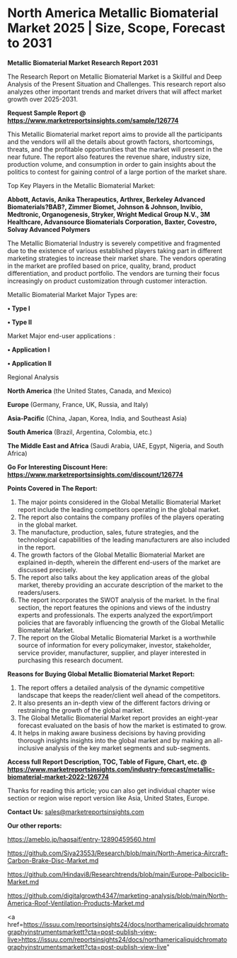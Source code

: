 # North America Metallic Biomaterial Market 2025 | Size, Scope, Forecast to 2031

<strong>Metallic Biomaterial Market Research Report 2031</strong>

The Research Report on Metallic Biomaterial Market is a Skillful and Deep Analysis of the Present Situation and Challenges. This research report also analyzes other important trends and market drivers that will affect market growth over 2025-2031.

<strong>Request Sample Report @ <a href=https://www.marketreportsinsights.com/sample/126774>https://www.marketreportsinsights.com/sample/126774</a></strong>

This Metallic Biomaterial market report aims to provide all the participants and the vendors will all the details about growth factors, shortcomings, threats, and the profitable opportunities that the market will present in the near future. The report also features the revenue share, industry size, production volume, and consumption in order to gain insights about the politics to contest for gaining control of a large portion of the market share.

Top Key Players in the Metallic Biomaterial Market:

<strong>Abbott, Actavis, Anika Therapeutics, Arthrex, Berkeley Advanced Biomaterials?BAB?, Zimmer Biomet, Johnson & Johnson, Invibio, Medtronic, Organogenesis, Stryker, Wright Medical Group N.V., 3M Healthcare, Advansource Biomaterials Corporation, Baxter, Covestro, Solvay Advanced Polymers</strong>

The Metallic Biomaterial Industry is severely competitive and fragmented due to the existence of various established players taking part in different marketing strategies to increase their market share. The vendors operating in the market are profiled based on price, quality, brand, product differentiation, and product portfolio. The vendors are turning their focus increasingly on product customization through customer interaction.

Metallic Biomaterial Market Major Types are:

<strong>• Type I

• Type II</strong>

Market Major end-user applications :

<strong>• Application I

• Application II</strong>

Regional Analysis

</u><strong><b>North America</b></strong> (the United States, Canada, and Mexico)

<strong><b>Europe </b></strong>(Germany, France, UK, Russia, and Italy)

<strong><b>Asia-Pacific</b></strong> (China, Japan, Korea, India, and Southeast Asia)

<strong><b>South America</b></strong> (Brazil, Argentina, Colombia, etc.)

<strong><b>The Middle East and Africa</b></strong> (Saudi Arabia, UAE, Egypt, Nigeria, and South Africa)

<strong>Go For Interesting Discount Here: <a href=https://www.marketreportsinsights.com/discount/126774>https://www.marketreportsinsights.com/discount/126774</a></strong>

<strong>Points Covered in The Report:</strong>
<ol>
  <li>The major points considered in the Global Metallic Biomaterial Market report include the leading competitors operating in the global market.</li>
  <li>The report also contains the company profiles of the players operating in the global market.</li>
  <li>The manufacture, production, sales, future strategies, and the technological capabilities of the leading manufacturers are also included in the report.</li>
  <li>The growth factors of the Global Metallic Biomaterial Market are explained in-depth, wherein the different end-users of the market are discussed precisely.</li>
  <li>The report also talks about the key application areas of the global market, thereby providing an accurate description of the market to the readers/users.</li>
  <li>The report incorporates the SWOT analysis of the market. In the final section, the report features the opinions and views of the industry experts and professionals. The experts analyzed the export/import policies that are favorably influencing the growth of the Global Metallic Biomaterial Market.</li>
  <li>The report on the Global Metallic Biomaterial Market is a worthwhile source of information for every policymaker, investor, stakeholder, service provider, manufacturer, supplier, and player interested in purchasing this research document.</li>
</ol>
<strong>Reasons for Buying Global Metallic Biomaterial Market Report:</strong>

<ol>
  <li>The report offers a detailed analysis of the dynamic competitive landscape that keeps the reader/client well ahead of the competitors.</li>
  <li>It also presents an in-depth view of the different factors driving or restraining the growth of the global market.</li>
  <li>The Global Metallic Biomaterial Market report provides an eight-year forecast evaluated on the basis of how the market is estimated to grow.</li>
  <li>It helps in making aware business decisions by having providing thorough insights insights into the global market and by making an all-inclusive analysis of the key market segments and sub-segments.</li>
</ol>
<strong>Access full Report Description, TOC, Table of Figure, Chart, etc. @ <a href=https://www.marketreportsinsights.com/industry-forecast/metallic-biomaterial-market-2022-126774>https://www.marketreportsinsights.com/industry-forecast/metallic-biomaterial-market-2022-126774</a></strong>


Thanks for reading this article; you can also get individual chapter wise section or region wise report version like Asia, United States, Europe.

<strong>Contact Us:</strong>
sales@marketreportsinsights.com

<strong>Our other reports:</strong>

<a href=https://ameblo.jp/haqsaif/entry-12890459560.html>https://ameblo.jp/haqsaif/entry-12890459560.html</a>

<a href=https://github.com/Siya23553/Research/blob/main/North-America-Aircraft-Carbon-Brake-Disc-Market.md>https://github.com/Siya23553/Research/blob/main/North-America-Aircraft-Carbon-Brake-Disc-Market.md</a>

<a href=https://github.com/Hindavi8/Researchtrends/blob/main/Europe-Palbociclib-Market.md>https://github.com/Hindavi8/Researchtrends/blob/main/Europe-Palbociclib-Market.md</a>

<a href=https://github.com/digitalgrowth4347/marketing-analysis/blob/main/North-America-Roof-Ventilation-Products-Market.md>https://github.com/digitalgrowth4347/marketing-analysis/blob/main/North-America-Roof-Ventilation-Products-Market.md</a>

<a href=https://issuu.com/reportsinsights24/docs/northamericaliquidchromatographyinstrumentsmarkett?cta=post-publish-view-live>https://issuu.com/reportsinsights24/docs/northamericaliquidchromatographyinstrumentsmarkett?cta=post-publish-view-live</a>"
